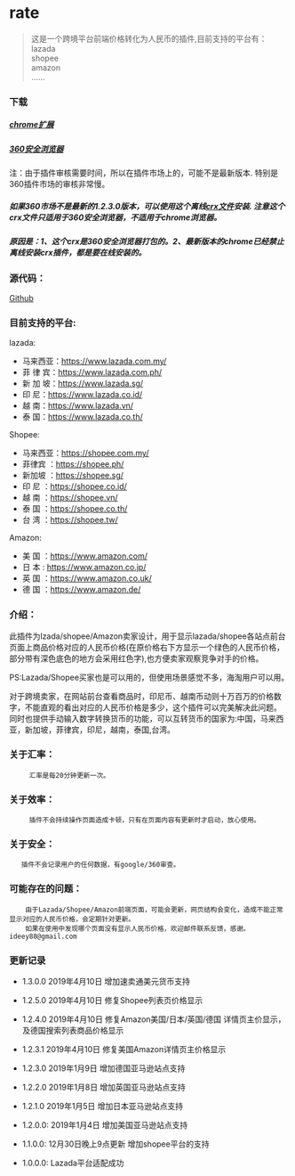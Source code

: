 # rate

> 这是一个跨境平台前端价格转化为人民币的插件,目前支持的平台有：    
lazada    
shopee    
amazon    
……


### 下载

##### [chrome扩展](https://chrome.google.com/webstore/detail/%E6%B1%87%E7%8E%87%E8%BD%AC%E6%8D%A2/bcpgdpedphodjcjlminjbdeejccjbimp?hl=zh-CN)

##### [360安全浏览器](https://ext.se.360.cn/webstore/detail/bgfcdfgjkfbfbdhfplojpnbiggdkiiih)

注：由于插件审核需要时间，所以在插件市场上的，可能不是最新版本. 特别是360插件市场的审核非常慢。
##### 如果360市场不是最新的1.2.3.0版本，可以使用这个离线[crx文件](http://g.deey.top/rate-360-1.2.3.0.crx)安装. 注意这个crx文件只适用于360安全浏览器，不适用于chrome浏览器。
##### 原因是：1、这个crx是360安全浏览器打包的。2、最新版本的chrome已经禁止离线安装crx插件，都是要在线安装的。

### 源代码：
[Github](https://github.com/jy00566722/rate)

### 目前支持的平台:

lazada:

- 马来西亚：https://www.lazada.com.my/
- 菲 律 宾：https://www.lazada.com.ph/
- 新 加 坡：https://www.lazada.sg/
- 印    尼：https://www.lazada.co.id/
- 越    南：https://www.lazada.vn/
- 泰    国：https://www.lazada.co.th/

Shopee:
- 马来西亚：https://shopee.com.my/
- 菲律宾  ：https://shopee.ph/
- 新加坡  ：https://shopee.sg/
- 印  尼  ：https://shopee.co.id/
- 越  南  ：https://shopee.vn/
- 泰  国  ：https://shopee.co.th/
- 台  湾  ：https://shopee.tw/

Amazon:
- 美  国 ：https://www.amazon.com/
- 日  本 : https://www.amazon.co.jp/ 
- 英  国 ：https://www.amazon.co.uk/
- 德  国 ：https://www.amazon.de/


### 介绍：

此插件为lzada/shopee/Amazon卖家设计，用于显示lazada/shopee各站点前台页面上商品价格对应的人民币价格(在原价格右下方显示一个绿色的人民币价格，部分带有深色底色的地方会采用红色字),也方便卖家观察竞争对手的价格。

PS:Lazada/Shopee买家也是可以用的，但使用场景感觉不多，海淘用户可以用。

对于跨境卖家，在网站前台查看商品时，印尼币、越南币动则十万百万的价格数字，不能直观的看出对应的人民币价格是多少，这个插件可以完美解决此问题。
同时也提供手动输入数字转换货币的功能，可以互转货币的国家为:中国，马来西亚，新加坡，菲律宾，印尼，越南，泰国,台湾。

### 关于汇率：
         汇率是每20分钟更新一次。

### 关于效率：
         插件不会持续操作页面造成卡顿，只有在页面内容有更新时才启动，放心使用。

### 关于安全：
       插件不会记录用户的任何数据，有google/360审查。

### 可能存在的问题：
        由于Lazada/Shopee/Amazon前端页面，可能会更新，网页结构会变化，造成不能正常显示对应的人民币价格，会定期针对更新。
        如果在使用中发现哪个页面没有显示人民币价格，欢迎邮件联系反馈，感谢。ideey88@gmail.com




### 更新记录

- 1.3.0.0    2019年4月10日 增加速卖通美元货币支持
- 1.2.5.0    2019年4月10日 修复Shopee列表页价格显示
- 1.2.4.0    2019年4月10日 修复Amazon美国/日本/英国/德国 详情页主价显示，及德国搜索列表商品价格显示
- 1.2.3.1    2019年4月10日 修复美国Amazon详情页主价格显示
- 1.2.3.0    2019年1月9日 增加德国亚马逊站点支持

- 1.2.2.0    2019年1月8日 增加英国亚马逊站点支持

- 1.2.1.0    2019年1月5日 增加日本亚马逊站点支持

- 1.2.0.0:   2019年1月4日 增加美国亚马逊站点支持

- 1.1.0.0:   12月30日晚上9点更新 增加shopee平台的支持
			

- 1.0.0.0:  Lazada平台适配成功
